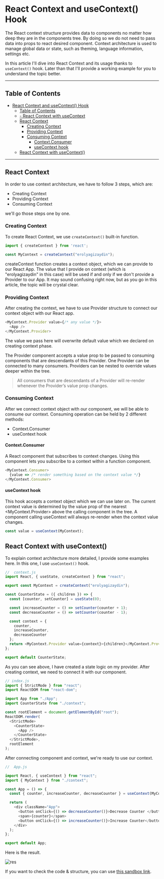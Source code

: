 # React Context and useContext() Hook

The React context structure provides data to components no matter how deep they are in the components tree. By doing so we do not need to pass data into props to react desired component. Context architecture is used to manage global data or state, such as theming, language information, settings etc.

In this article I'll dive into React Context and its usage thanks to `useContext()` hook. Later than that I'll provide a working example for you to understand the topic better.

---
## Table of Contents

- [React Context and useContext() Hook](#react-context-and-usecontext-hook)
  - [Table of Contents](#table-of-contents)
  - [- React Context with useContext](#--react-context-with-usecontext)
  - [React Context](#react-context)
    - [Creating Context](#creating-context)
    - [Providing Context](#providing-context)
    - [Consuming Context](#consuming-context)
      - [Context.Consumer](#contextconsumer)
      - [useContext hook](#usecontext-hook)
  - [React Context with useContext()](#react-context-with-usecontext)
---


## React Context

In order to use context architecture, we have to follow 3 steps, which are:

- Creating Context
- Providing Context
- Consuming Context

we'll go those steps one by one.


### Creating Context

To create React Context, we use `createContext()` built-in function.

```js
import { createContext } from 'react';

const MyContext = createContext("erolyagizaydin");
``` 

createContext function creates a context object, which we can provide to our React App. The value that I provide on context (which is "erolyagizaydin" in this case) will be used if and only if we don't provide a Provider to our App. It may sound confusing right now, but as you go in this article, the topic will be crystal clear.

### Providing Context

After creating the context, we have to use Provider structure to connect our context object with our React app.

```js
<MyContext.Provider value={/* any value */}>
  <App />
</MyContext.Provider>
```

The value we pass here will overwrite default value which we declared on creating context phase.

The Provider component accepts a value prop to be passed to consuming components that are descendants of this Provider. One Provider can be connected to many consumers. Providers can be nested to override values deeper within the tree.

> All consumers that are descendants of a Provider will re-render whenever the Provider’s value prop changes.

### Consuming Context

After we connect context object with our component, we will be able to consume our context. Consuming operation can be held by 2 different methods:

- Context.Consumer
- useContext hook

#### Context.Consumer

A React component that subscribes to context changes. Using this component lets you subscribe to a context within a function component.

```js
<MyContext.Consumer>
  {value => /* render something based on the context value */}
</MyContext.Consumer>
```

#### useContext hook

This hook accepts a context object which we can use later on. The current context value is determined by the value prop of the nearest <MyContext.Provider> above the calling component in the tree. A component calling useContext will always re-render when the context value changes.

```js
const value = useContext(MyContext);
```

## React Context with useContext()

To explain context architecture more detailed, I provide some examples here. In this one, I use `useContext()` hook.

```js
//  context.js
import React, { useState, createContext } from "react";

export const MyContext = createContext("erolyagizaydin");

const CounterState = ({ children }) => {
  const [counter, setCounter] = useState(0);

  const increaseCounter = () => setCounter(counter + 1);
  const decreaseCounter = () => setCounter(counter - 1);

  const context = {
    counter,
    increaseCounter,
    decreaseCounter
  };
  return <MyContext.Provider value={context}>{children}</MyContext.Provider>;
};

export default CounterState;
```

As you can see above, I have created a state logic on my provider. After creating context, we need to connect it with our component.

```js
// index.js
import { StrictMode } from "react";
import ReactDOM from "react-dom";

import App from "./App";
import CounterState from "./context";

const rootElement = document.getElementById("root");
ReactDOM.render(
  <StrictMode>
    <CounterState>
      <App />
    </CounterState>
  </StrictMode>,
  rootElement
);
```

After connecting component and context, we're ready to use our context.

```js
//  App.js

import React, { useContext } from "react";
import { MyContext } from "./context";

const App = () => {
  const { counter, increaseCounter, decreaseCounter } = useContext(MyContext);

  return (
    <div className="App">
      <button onClick={() => decreaseCounter()}>Decrease Counter </button>
      <span>{counter}</span>
      <button onClick={() => increaseCounter()}>Increase Counter</button>
    </div>
  );
};

export default App;
```

Here is the result.

![res](/blogPost/context-1.jpg)

If you want to check the code & structure, you can use [this sandbox link](https://codesandbox.io/s/dreamy-babycat-vlg4do).


